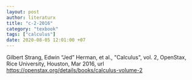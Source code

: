 ```yaml
---
layout: post
author: literaturx
title: "c-2-2016"
category: "texbook"
tags: ["calculus"]
date: 2020-08-05 12:01:00 +07
---
```


Gilbert Strang, Edwin “Jed” Herman, et al., "Calculus", vol. 2, OpenStax, Rice University, Houston, Mar 2016, url https://openstax.org/details/books/calculus-volume-2
